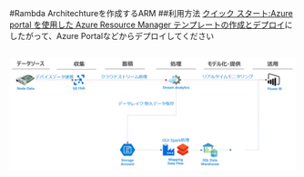 #Rambda Architechtureを作成するARM
##利用方法
[クイック スタート:Azure portal を使用した Azure Resource Manager テンプレートの作成とデプロイ](https://docs.microsoft.com/ja-jp/azure/azure-resource-manager/templates/quickstart-create-templates-use-the-portal)にしたがって、Azure Portalなどからデプロイしてください

##
![](media/architechture.png)
